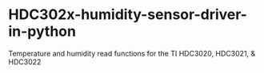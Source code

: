 # HDC302x-humidity-sensor-driver-in-python
Temperature and humidity read functions for the TI HDC3020, HDC3021, &amp; HDC3022

